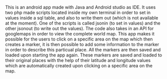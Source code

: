 This is an android app made with Java and Android studio as IDE. It uses two php made scripts located inside my own terminal in order to set in values inside a sql table, and also to write them out (which is not available at the moment). 
One of the scripts is called jsonin (to set in values) and the other jsonout (to write out the values). The code also takes in an API for googlemaps in order to view the complete world map. 
This app makes it possible for the users to click on a specific area on the map which then creates a marker, it is then possible to add some information to the marker in order to describe this particual place. All the markers are then saved and loaded upon starting the app again.
These markers are saved and loaded to their original places with the help of their latitude and longitude values which are automatically created upon clicking on a specific area on the map.
